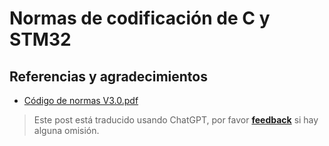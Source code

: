 # Normas de codificación de C y STM32

## Referencias y agradecimientos

- [Código de normas V3.0.pdf](https://github.com/linyuxuanlin/File-host/blob/main/docs/%E4%BB%A3%E7%A0%81%E8%A7%84%E8%8C%83V3.0.pdf)

> Este post está traducido usando ChatGPT, por favor [**feedback**](https://github.com/linyuxuanlin/Wiki_MkDocs/issues/new) si hay alguna omisión.